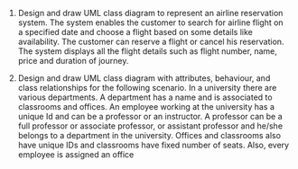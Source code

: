 1. Design and draw UML class diagram to represent an airline reservation system. The system 
enables the customer to search for airline flight on a specified date and choose a flight based 
on some details like availability. The customer can reserve a flight or cancel his reservation. 
The system displays all the flight details such as flight number, name, price and duration of 
journey.

2. Design and draw UML class diagram with attributes, behaviour, and class relationships for 
the following scenario.
In a university there are various departments. A department has a name and is associated to 
classrooms and offices. An employee working at the university has a unique Id and can be a 
professor or an instructor. A professor can be a full professor or associate professor, or 
assistant professor and he/she belongs to a department in the university. Offices and 
classrooms also have unique IDs and classrooms have fixed number of seats. Also, every 
employee is assigned an office
